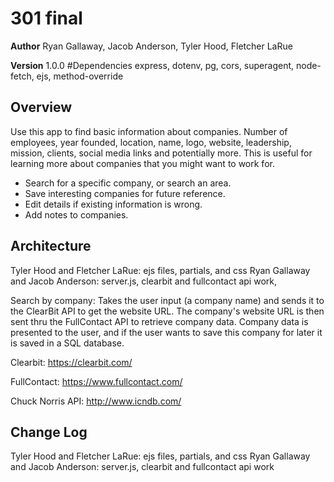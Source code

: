 # 301 final


**Author**
Ryan Gallaway, Jacob Anderson, Tyler Hood, Fletcher LaRue

**Version**
1.0.0 
#Dependencies
express, dotenv, pg, cors, superagent, node-fetch, ejs, method-override

## Overview
<!-- Provide a high level overview of what this application is and why you are building it, beyond the fact that it's an assignment for a Code Fellows 301 class. (i.e. What's your problem domain?) -->
Use this app to find basic information about companies. Number of employees, year founded, location, name, logo, website, leadership, mission, clients, social media links and potentially more. This is useful for learning more about companies that you might want to work for.

- Search for a specific company, or search an area.
- Save interesting companies for future reference.
- Edit details if existing information is wrong.
- Add notes to companies.


## Architecture
Tyler Hood and Fletcher LaRue:  ejs files, partials, and css 
Ryan Gallaway and Jacob Anderson:  server.js, clearbit and fullcontact api work, 

Search by company:
Takes the user input (a company name) and sends it to the ClearBit API to get the website URL. The company's website URL is then sent thru the FullContact API to retrieve company data. Company data is presented to the user, and if the user wants to save this company for later it is saved in a SQL database.

Clearbit: https://clearbit.com/

FullContact: https://www.fullcontact.com/

Chuck Norris API: http://www.icndb.com/

## Change Log
Tyler Hood and Fletcher LaRue:  ejs files, partials, and css 
Ryan Gallaway and Jacob Anderson:  server.js, clearbit and fullcontact api work





